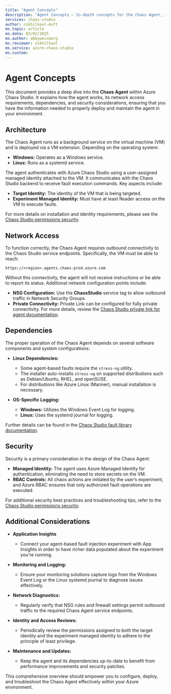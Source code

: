 ```yaml
---
title: "Agent Concepts"
description: "Agent Concepts – In-depth concepts for the Chaos Agent, including how it works, network access requirements, identities, and dependencies."
services: chaos-studio
author: nikhilkaul-msft
ms.topic: article
ms.date: 03/02/2025
ms.author: abbyweisberg
ms.reviewer: nikhilkaul
ms.service: azure-chaos-studio
ms.custom: 
---
```


# Agent Concepts

This document provides a deep dive into the **Chaos Agent** within Azure Chaos Studio. It explains how the agent works, its network access requirements, dependencies, and security considerations, ensuring that you have the information needed to properly deploy and maintain the agent in your environment.

## Architecture

The Chaos Agent runs as a background service on the virtual machine (VM) and is deployed via a VM extension. Depending on the operating system:

- **Windows:** Operates as a Windows service.
- **Linux:** Runs as a systemd service.

The agent authenticates with Azure Chaos Studio using a user-assigned managed identity attached to the VM. It communicates with the Chaos Studio backend to receive fault execution commands. Key aspects include:

- **Target Identity:** The identity of the VM that is being targeted.
- **Experiment Managed Identity:** Must have at least Reader access on the VM to execute faults.

For more details on installation and identity requirements, please see the [Chaos Studio permissions security](chaos-studio-permissions-security.md).

## Network Access

To function correctly, the Chaos Agent requires outbound connectivity to the Chaos Studio service endpoints. Specifically, the VM must be able to reach:
```
https://<region>.agents.chaos-prod.azure.com
```
Without this connectivity, the agent will not receive instructions or be able to report its status. Additional network configuration points include:

- **NSG Configuration:** Use the **ChaosStudio** service tag to allow outbound traffic in Network Security Groups.
- **Private Connectivity:** Private Link can be configured for fully private connectivity. For more details, review the [Chaos Studio private link for agent documentation](chaos-studio-private-link-agent-service.md).

## Dependencies

The proper operation of the Chaos Agent depends on several software components and system configurations:

- **Linux Dependencies:**  
  - Some agent-based faults require the `stress-ng` utility.  
  - The installer auto-installs `stress-ng` on supported distributions such as Debian/Ubuntu, RHEL, and openSUSE.  
  - For distributions like Azure Linux (Mariner), manual installation is necessary.

- **OS-Specific Logging:**  
  - **Windows:** Utilizes the Windows Event Log for logging.  
  - **Linux:** Uses the systemd journal for logging.

Further details can be found in the [Chaos Studio fault library documentation](chaos-studio-fault-library.md).

## Security

Security is a primary consideration in the design of the Chaos Agent:

- **Managed Identity:** The agent uses Azure Managed Identity for authentication, eliminating the need to store secrets on the VM.
- **RBAC Controls:** All chaos actions are initiated by the user’s experiment, and Azure RBAC ensures that only authorized fault operations are executed.

For additional security best practices and troubleshooting tips, refer to the [Chaos Studio permissions security](chaos-studio-permissions-security.md).

## Additional Considerations
- **Application Insights**
  - Connect your agent-based fault injection experiment with App Insights in order to have richer data populated about the experiment you're running. 

- **Monitoring and Logging:**  
  - Ensure your monitoring solutions capture logs from the Windows Event Log or the Linux systemd journal to diagnose issues effectively.
  
- **Network Diagnostics:**  
  - Regularly verify that NSG rules and firewall settings permit outbound traffic to the required Chaos Agent service endpoints.
  
- **Identity and Access Reviews:**  
  - Periodically review the permissions assigned to both the target identity and the experiment managed identity to adhere to the principle of least privilege.
  
- **Maintenance and Updates:**  
  - Keep the agent and its dependencies up-to-date to benefit from performance improvements and security patches.

This comprehensive overview should empower you to configure, deploy, and troubleshoot the Chaos Agent effectively within your Azure environment.

